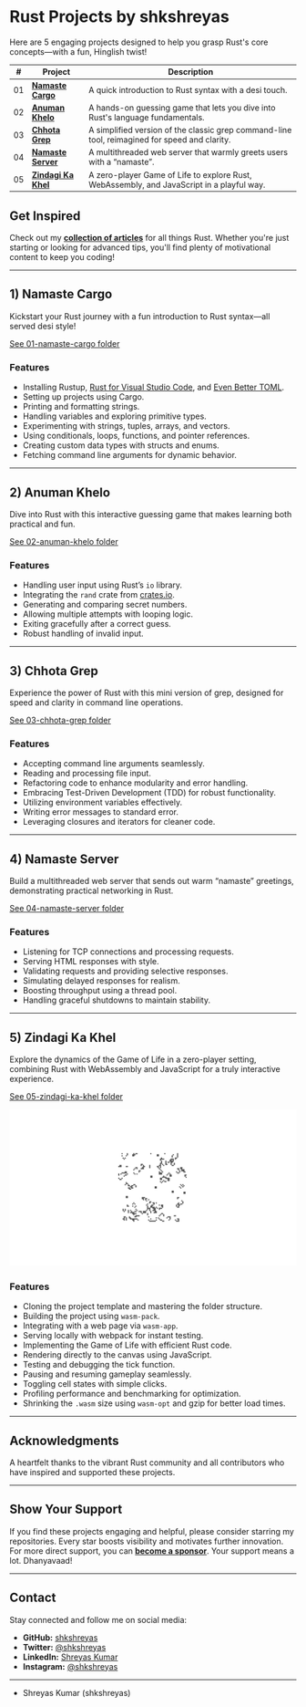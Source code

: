 # Rust Projects by shkshreyas

Here are 5 engaging projects designed to help you grasp Rust's core concepts—with a fun, Hinglish twist!

| #   | Project                             | Description                                                                                   |
| --- | ----------------------------------- | --------------------------------------------------------------------------------------------- |
| 01  | [**Namaste Cargo**](#namastecargo)   | A quick introduction to Rust syntax with a desi touch.                                         |
| 02  | [**Anuman Khelo**](#anumankhelo)     | A hands-on guessing game that lets you dive into Rust's language fundamentals.                |
| 03  | [**Chhota Grep**](#chhotagrep)       | A simplified version of the classic grep command-line tool, reimagined for speed and clarity.   |
| 04  | [**Namaste Server**](#namasteserver) | A multithreaded web server that warmly greets users with a “namaste”.                           |
| 05  | [**Zindagi Ka Khel**](#zindagikakhel) | A zero-player Game of Life to explore Rust, WebAssembly, and JavaScript in a playful way.       |

## Get Inspired

Check out my [**collection of articles**](https://www.onbusinessplan.com/) for all things Rust. Whether you're just starting or looking for advanced tips, you'll find plenty of motivational content to keep you coding!

---

## <a name="namastecargo"></a> 1) Namaste Cargo

Kickstart your Rust journey with a fun introduction to Rust syntax—all served desi style!

[See 01-namaste-cargo folder](01-namaste-cargo)

### Features

- Installing Rustup, [Rust for Visual Studio Code](https://marketplace.visualstudio.com/items?itemName=rust-lang.rust), and [Even Better TOML](https://marketplace.visualstudio.com/items?itemName=tamasfe.even-better-toml).
- Setting up projects using Cargo.
- Printing and formatting strings.
- Handling variables and exploring primitive types.
- Experimenting with strings, tuples, arrays, and vectors.
- Using conditionals, loops, functions, and pointer references.
- Creating custom data types with structs and enums.
- Fetching command line arguments for dynamic behavior.

---

## <a name="anumankhelo"></a> 2) Anuman Khelo

Dive into Rust with this interactive guessing game that makes learning both practical and fun.

[See 02-anuman-khelo folder](02-anuman-khelo)

### Features

- Handling user input using Rust’s `io` library.
- Integrating the `rand` crate from [crates.io](https://crates.io/).
- Generating and comparing secret numbers.
- Allowing multiple attempts with looping logic.
- Exiting gracefully after a correct guess.
- Robust handling of invalid input.

---

## <a name="chhotagrep"></a> 3) Chhota Grep

Experience the power of Rust with this mini version of grep, designed for speed and clarity in command line operations.

[See 03-chhota-grep folder](03-chhota-grep)

### Features

- Accepting command line arguments seamlessly.
- Reading and processing file input.
- Refactoring code to enhance modularity and error handling.
- Embracing Test-Driven Development (TDD) for robust functionality.
- Utilizing environment variables effectively.
- Writing error messages to standard error.
- Leveraging closures and iterators for cleaner code.

---

## <a name="namasteserver"></a> 4) Namaste Server

Build a multithreaded web server that sends out warm “namaste” greetings, demonstrating practical networking in Rust.

[See 04-namaste-server folder](04-namaste-server)

### Features

- Listening for TCP connections and processing requests.
- Serving HTML responses with style.
- Validating requests and providing selective responses.
- Simulating delayed responses for realism.
- Boosting throughput using a thread pool.
- Handling graceful shutdowns to maintain stability.

---

## <a name="zindagikakhel"></a> 5) Zindagi Ka Khel

Explore the dynamics of the Game of Life in a zero-player setting, combining Rust with WebAssembly and JavaScript for a truly interactive experience.

[See 05-zindagi-ka-khel folder](05-zindagi-ka-khel)

<p align="center">
    <a href="05-zindagi-ka-khel">
        <img src="05-zindagi-ka-khel/screenshot.png" alt="Zindagi Ka Khel Screenshot">
    </a>
</p>

### Features

- Cloning the project template and mastering the folder structure.
- Building the project using `wasm-pack`.
- Integrating with a web page via `wasm-app`.
- Serving locally with webpack for instant testing.
- Implementing the Game of Life with efficient Rust code.
- Rendering directly to the canvas using JavaScript.
- Testing and debugging the tick function.
- Pausing and resuming gameplay seamlessly.
- Toggling cell states with simple clicks.
- Profiling performance and benchmarking for optimization.
- Shrinking the `.wasm` size using `wasm-opt` and gzip for better load times.

---

## Acknowledgments

A heartfelt thanks to the vibrant Rust community and all contributors who have inspired and supported these projects.

---

## Show Your Support

If you find these projects engaging and helpful, please consider starring my repositories. Every star boosts visibility and motivates further innovation. For more direct support, you can [**become a sponsor**](https://github.com/sponsors/shkshreyas). Your support means a lot. Dhanyavaad!

---

## Contact

Stay connected and follow me on social media:

- **GitHub:** [shkshreyas](https://github.com/shkshreyas)
- **Twitter:** [@shkshreyas](https://twitter.com/shkshreyas)
- **LinkedIn:** [Shreyas Kumar](https://www.linkedin.com/in/shkshreyas)
- **Instagram:** [@shkshreyas](https://instagram.com/shkshreyas)

---

- Shreyas Kumar (shkshreyas)
